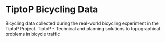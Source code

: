 # TiptoP Bicycling Data
Bicycling data collected during the real-world bicycling experiment in the TiptoP Project. TiptoP - Technical and planning solutions to topographical problems in bicycle traffic
